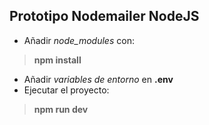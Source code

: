 ## Prototipo Nodemailer NodeJS 
- Añadir *node_modules* con:
> __npm install__
- Añadir *variables de entorno* en __.env__
- Ejecutar el proyecto:
> __npm run dev__
